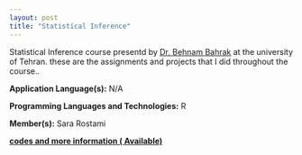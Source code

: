 ```yaml
---
layout: post
title: "Statistical Inference"
---
```

Statistical Inference course presentd by [Dr. Behnam Bahrak](https://ece.ut.ac.ir/en/~bahrak) at the university of Tehran. these are the assignments and projects that I did throughout the course..

**Application Language(s):** N/A

**Programming Languages and Technologies:** R

**Member(s):** Sara Rostami

**[codes and more information ( Available)](#)**